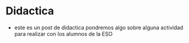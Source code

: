 # Didactica

* este es un post de didactica
pondremos algo sobre alguna actividad para realizar con los alumnos de la ESO
